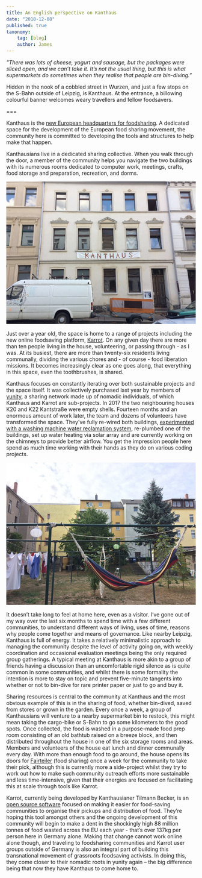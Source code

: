 ```yaml
---
title: An English perspective on Kanthaus
date: "2018-12-08"
published: true
taxonomy:
    tag: [blog]
    author: James
---
```


_“There was lots of cheese, yogurt and sausage, but the packages were sliced open, and we can’t take it. It’s not the usual thing, but this is what supermarkets do sometimes when they realise that people are bin-diving.”_

Hidden in the nook of a cobbled street in Wurzen, and just a few stops on the S-Bahn outside of  Leipzig, is Kanthaus. At the entrance, a billowing colourful banner welcomes  weary travellers and fellow foodsavers.

===

Kanthaus is the [new European headquarters for foodsharing](/blog/2018-09-26_foodsharing). A dedicated space for the development of the European food sharing movement, the community here is committed to developing the tools and structures to help make that happen.

Kanthausians live in a dedicated sharing collective. When you walk through the door, a member of the community helps you navigate the two buildings with its numerous rooms dedicated to computer work, meetings, crafts, food storage and preparation, recreation, and dorms.

![](kanthaus-front.jpg)

Just over a year old, the space is home to a range of projects including the new online foodsaving platform, [Karrot](https://karrot.world). On any given day there are more than ten people living in the house, volunteering, or passing through - as I was. At its busiest, there are more than twenty-six residents living communally, dividing the various chores and - of course - food liberation missions. It becomes increasingly clear as one goes along, that everything in this space, even the toothbrushes, is shared.

Kanthaus focuses on constantly iterating over both sustainable projects and the space itself. It was collectively purchased last year by members of [yunity](https://yunity.org), a sharing network made up of nomadic individuals, of which Kanthaus and Karrot are sub-projects. In 2017 the two neighbouring houses K20 and K22 Kantstraße were empty shells. Fourteen months and an enormous amount of work later, the team and dozens of volunteers have transformed the space. They’ve fully re-wired both buildings, [experimented with a washing machine water reclamation system](/blog/2018-09-05_experiments-in-water-recycling), re-plumbed one of the buildings, set up water heating via solar array and are currently working on the chimneys to provide better airflow. You get the impression people here spend as much time working with their hands as they do on various coding projects.

![](kanthaus-hammock.jpg)

It doesn’t take long to feel at home here, even as a visitor. I’ve gone out of my way over the last six months to spend time with a few different communities, to understand different ways of living, uses of time, reasons why people come together and means of governance. Like nearby Leipzig, Kanthaus is full of energy. It takes a relatively minimalistic approach to managing the community despite the level of activity going on, with weekly coordination and occasional evaluation meetings being the only required group gatherings. A typical meeting at Kanthaus is more akin to a group of friends having a discussion than an uncomfortable rigid silence as is quite common in some communities, and whilst there is some formality the intention is more to stay on topic and prevent five-minute tangents into whether or not to bin-dive for rare printer paper or just to go and buy it.

Sharing resources is central to the community at Kanthaus and the most obvious example of this is in the sharing of food, whether bin-dived, saved from stores or grown in the garden. Every once a week, a group of Kanthausians will venture to a nearby supermarket bin to restock, this might mean taking the cargo-bike or S-Bahn to go some kilometers to the good spots. Once collected, the food is washed in a purpose-made food prep room consisting of an old bathtub raised on a breeze block, and then distributed throughout the house in one of the six storage rooms and areas. Members and volunteers of the house eat lunch and dinner communally every day. With more than enough food to go around, the house opens its doors for [Fairteiler](/events/fairteiler) (food sharing) once a week for the community to take their pick, although this is currently more a side-project whilst they try to work out how to make such community outreach efforts more sustainable and less time-intensive, given that their energies are focused on facilitating this at scale through tools like Karrot.

Karrot, currently being developed by Kanthausianer Tilmann Becker, is an [open source software](https://github.com/yunity/karrot-frontend/) focused on making it easier for food-saving communities to organise their pickups and distribution of food. They’re hoping this tool amongst others and the ongoing development of this community will begin to make a dent in the shockingly high 88 million tonnes of food wasted across the EU each year - that’s over 137kg per person here in Germany alone. Making that change cannot work online alone though, and traveling to foodsharing communities and Karrot user groups outside of Germany is also an integral part of building this transnational movement of grassroots foodsaving activists. In doing this, they come closer to their nomadic roots in yunity again – the big difference being that now they have Kanthaus to come home to.
